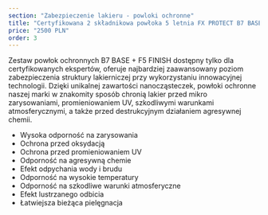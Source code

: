 ```yaml
---
section: "Zabezpieczenie lakieru - powloki ochronne"
title: "Certyfikowana 2 składnikowa powłoka 5 letnia FX PROTECT B7 BASE + F5 FINISH"
price: "2500 PLN"
order: 3
---
```


<p>Zestaw powłok ochronnych B7 BASE + F5 FINISH dostępny tylko dla certyfikowanych ekspertów, oferuje najbardziej zaawansowany poziom zabezpieczenia struktury lakierniczej przy wykorzystaniu innowacyjnej technologii. Dzięki unikalnej zawartości nanocząsteczek, powłoki ochronne naszej marki w znakomity sposób chronią lakier przed mikro zarysowaniami, promieniowaniem UV, szkodliwymi warunkami atmosferycznymi, a także przed destrukcyjnym działaniem agresywnej chemii.</p>
<ul>
    <li>Wysoka odporność na zarysowania</li>
    <li>Ochrona przed oksydacją</li>
    <li>Ochrona przed promieniowaniem UV</li>
    <li>Odporność na agresywną chemie</li>
    <li>Efekt odpychania wody i brudu</li>
    <li>Odporność na wysokie temperatury</li>
    <li>Odporność na szkodliwe warunki atmosferyczne</li>
    <li>Efekt lustrzanego odbicia</li>
    <li>Łatwiejsza bieżąca pielęgnacja</li>
</ul>